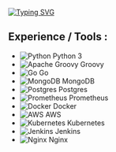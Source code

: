 [![Typing SVG](https://readme-typing-svg.demolab.com?font=Bebas+Neue&weight=600&size=25&duration=6000&pause=10&color=3AF72E&vCenter=true&random=false&width=500&height=150&lines=Hi+there+%F0%9F%91%8B+I'm+Aslan;DevOps-engineer+%F0%9F%91%BD;3%2B+years+experience+%F0%9F%91%A8%E2%80%8D%F0%9F%92%BB)](https://git.io/typing-svg)
## Experience / Tools :
 - ![Python](https://img.shields.io/badge/python-3670A0?style=for-the-badge&logo=python&logoColor=ffdd54) Python 3
 - ![Apache Groovy](https://img.shields.io/badge/Apache%20Groovy-4298B8.svg?style=for-the-badge&logo=Apache+Groovy&logoColor=white) Groovy
 - ![Go](https://img.shields.io/badge/go-%2300ADD8.svg?style=for-the-badge&logo=go&logoColor=white) Go
 - ![MongoDB](https://img.shields.io/badge/MongoDB-%234ea94b.svg?style=for-the-badge&logo=mongodb&logoColor=white) MongoDB
 - ![Postgres](https://img.shields.io/badge/postgres-%23316192.svg?style=for-the-badge&logo=postgresql&logoColor=white) Postgres
 - ![Prometheus](https://img.shields.io/badge/Prometheus-E6522C?style=for-the-badge&logo=Prometheus&logoColor=white) Prometheus
 - ![Docker](https://img.shields.io/badge/docker-%230db7ed.svg?style=for-the-badge&logo=docker&logoColor=white) Docker
 - ![AWS](https://img.shields.io/badge/AWS-%23FF9900.svg?style=for-the-badge&logo=amazon-aws&logoColor=white) AWS
 - ![Kubernetes](https://img.shields.io/badge/kubernetes-%23326ce5.svg?style=for-the-badge&logo=kubernetes&logoColor=white) Kubernetes
 - ![Jenkins](https://img.shields.io/badge/jenkins-%232C5263.svg?style=for-the-badge&logo=jenkins&logoColor=white) Jenkins
 - ![Nginx](https://img.shields.io/badge/nginx-%23009639.svg?style=for-the-badge&logo=nginx&logoColor=white) Nginx

